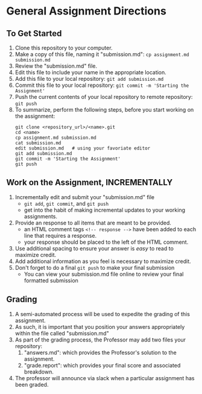 # General Assignment Directions

## To Get Started
  1. Clone this repository to your computer.  
  2. Make a copy of this file, naming it "submission.md": ``cp assignment.md submission.md``
  3. Review the "submission.md" file.
  4. Edit this file to include your name in the appropriate location.
  5. Add this file to your local repository: ``git add submission.md``
  6. Commit this file to your local repository: ``git commit -m 'Starting the Assignment'``
  7. Push the current contents of your local repository to remote repository: ``git push``
  8. To summarize, perform the following steps, before you start working on the assignment:
     ```
     git clone <repository_url>/<name>.git
     cd <name>
     cp assignment.md submission.md
     cat submission.md
     edit submission.md   # using your favoriate editor
     git add submission.md
     git commit -m 'Starting the Assignment'
     git push
     ```

## Work on the Assignment, INCREMENTALLY
  1. Incrementally edit and submit your "submission.md" file
     - ``git add``, ``git commit``, and ``git push``
     - get into the habit of making incremental updates to your working assignments.
  2. Provide an response to all items that are meant to be provided.
     - an HTML comment tags ``<!-- response -->`` have been added to each line that requires a response.
     - your response should be placed to the left of the HTML comment.
  3. Use additional spacing to ensure your answer is _easy_ to read to maximize credit.
  4. Add additional information as you feel is necessary to maximize credit.
  5. Don't forget to do a final ``git push`` to make your final submission
     - You can view your submission.md file online to review your final formatted submission 

## Grading
   1. A semi-automated process will be used to expedite the grading of this assignment. 
   2. As such, it is important that you position your answers appropriately within the file called "submission.md"
   3. As part of the grading process, the Professor may add two files your repository:
      1. "answers.md": which provides the Professor's solution to the assignment.
      1. "grade.report": which provides your final score and associated breakdown.
   5. The professor will announce via slack when a particular assignment has been graded.


